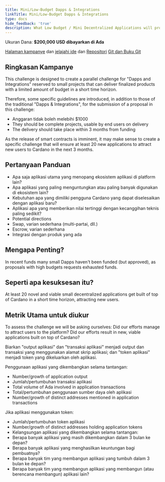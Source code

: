 ```yaml
---
title: Mini/Low-Budget Dapps & Integrations
linkTitle: Mini/Low-Budget Dapps & Integrations
type: docs
hide_feedback: 'true'
description: What Low Budget / Mini Decentralized Applications will provide the most value for end users in the next 3 months?
---
```


Ukuran Dana: **$200,000 USD dibayarkan di Ada**

[Halaman kampanye](https://cardano.ideascale.com/a/campaign-home/26250) dan [jelajahi ide](https://cardano.ideascale.com/a/ideas/top/campaign-filter/byids/campaigns/26250/stage/unspecified) dan [Repositori](https://github.com/Catalyst-Challenges/F7-Mini-Low-Budget-Dapps-and-Integrations) [Git dan Buku Git](https://quality-assurance-dao.gitbook.io/catalyst-fund-7-challenges/fund-7/mini-low-budget-dapps-and-integrations)

## Ringkasan Kampanye

This challenge is designed to create a parallel challenge for "Dapps and Integrations" reserved to small projects that can deliver finalized products with a limited amount of budget in a short time horizon.

Therefore, some specific guidelines are introduced, in addition to those of the traditional "Dapps &amp; Integrations", for the submission of a proposal in this challenge:

- Anggaran tidak boleh melebihi $1000
- They should be complete projects, usable by end users on delivery
- The delivery should take place within 3 months from funding

As the release of smart contracts is imminent, it may make sense to create a specific challenge that will ensure at least 20 new applications to attract new users to Cardano in the next 3 months.

## Pertanyaan Panduan

- Apa saja aplikasi utama yang menopang ekosistem aplikasi di platform lain?
- Apa aplikasi yang paling menguntungkan atau paling banyak digunakan di ekosistem lain?
- Kebutuhan apa yang dimiliki pengguna Cardano yang dapat diselesaikan dengan aplikasi baru?
- Aplikasi apa yang memberikan nilai tertinggi dengan kecanggihan teknis paling sedikit?
- Potential directions
- Swap, varian sederhana (multi-partai, dll.)
- Escrow, varian sederhana
- Integrasi dengan produk yang ada

## Mengapa Penting?

In recent funds many small Dapps haven't been funded (but approved), as proposals with high budgets requests exhausted funds.

## Seperti apa kesuksesan itu?

At least 20 novel and viable small decentralized applications get built of top of Cardano in a short time horizon, attracting new users.

## Metrik Utama untuk diukur

To assess the challenge we will be asking ourselves: Did our efforts manage to attract users to the platform? Did our efforts result in new, viable applications built on top of Cardano?

Biarkan "output aplikasi" dan "transaksi aplikasi" menjadi output dan transaksi yang menggunakan alamat skrip aplikasi; dan "token aplikasi" menjadi token yang dikeluarkan oleh aplikasi.

Penggunaan aplikasi yang dikembangkan selama tantangan:

- Number/growth of application output
- Jumlah/pertumbuhan transaksi aplikasi
- Total volume of Ada involved in application transactions
- Total/pertumbuhan penggunaan sumber daya oleh aplikasi
- Number/growth of distinct addresses mentioned in application transactions

Jika aplikasi menggunakan token:

- Jumlah/pertumbuhan token aplikasi
- Number/growth of distinct addresses holding application tokens
- Kelangsungan aplikasi yang dikembangkan selama tantangan:
- Berapa banyak aplikasi yang masih dikembangkan dalam 3 bulan ke depan?
- Berapa banyak aplikasi yang menghasilkan keuntungan bagi pembuatnya?
- Berapa banyak tim yang membangun aplikasi yang tumbuh dalam 3 bulan ke depan?
- Berapa banyak tim yang membangun aplikasi yang membangun (atau berencana membangun) aplikasi lain?
